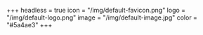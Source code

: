+++
headless = true
icon = "/img/default-favicon.png"
logo = "/img/default-logo.png"
image = "/img/default-image.jpg"
color = "#5a4ae3"
+++
